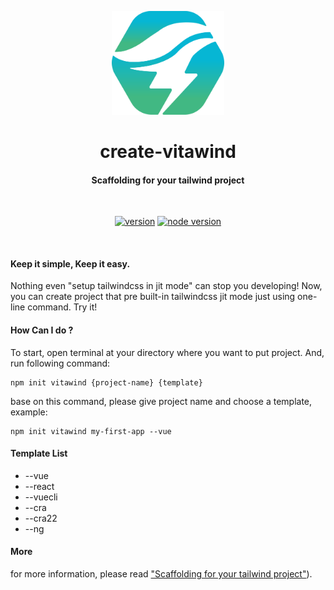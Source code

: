 <p align="center">
  <a href="https://www.github.com/huibizhang/vitawind/packages/create-vitawind" target="_blank" rel="noopener noreferrer">
    <img width="180" src="./vitawind_pack.svg" alt="vitawind pack logo">
  </a>
  <h1 align="center">create-vitawind</h1>
  <h4 align="center">Scaffolding for your tailwind project</h4>
</p>

<br>
<p align="center">
  <span>
    <a href="https://npmjs.com/package/vite"><img src="https://img.shields.io/npm/v/create-vitawind?style=flat-square" alt="version"></a>
    <a href="https://nodejs.org/en/about/releases/"><img src="https://img.shields.io/node/v/create-vitawind?style=flat-square" alt="node version"></a>
    <!-- <br>
    <a href="https://nodejs.org/en/about/releases/"><img src="https://img.shields.io/npm/dw/create-vitawind?style=flat-square" alt="npm-download"></a> -->
  </span>
  <!-- <br>
  <span>
    <span id="dep">- Dependencies -</span><br>
    <a href="https://npmjs.com/package/vite"><img src="https://img.shields.io/github/package-json/dependency-version/huibizhang/vitawind/tailwindcss?style=flat-square" alt="tailwindcss"></a>
    <a href="https://npmjs.com/package/vite"><img src="https://img.shields.io/github/package-json/dependency-version/huibizhang/vitawind/postcss?style=flat-square" alt="postcss"></a>
    <a href="https://npmjs.com/package/vite"><img src="https://img.shields.io/github/package-json/dependency-version/huibizhang/vitawind/autoprefixer?style=flat-square" alt="tailwindcss"></a>
  </span> -->

</p>
<br/>

#### Keep it simple, Keep it easy.
Nothing even "setup tailwindcss in jit mode" can stop you developing! Now, you can create project that pre built-in tailwindcss jit mode just using one-line command. Try it!

#### How Can I do ?

To start, open terminal at your directory where you want to put project. And, run following command:

```shell
npm init vitawind {project-name} {template}
```
base on this command, please give project name and choose a template, example:

```shell
npm init vitawind my-first-app --vue
```

#### Template List
- --vue
- --react
- --vuecli
- --cra
- --cra22
- --ng

#### More
for more information, please read ["Scaffolding for your tailwind project"](https://vitawind-blog-huibizhang.vercel.app/scaffolding/)).